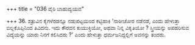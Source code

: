 +++
title = "036 ವೈರಿ ಬಾಹುದ್ವಯವ"

+++
36. ಶತ್ರುವಿನ ಕೈಗಳೆರಡನ್ನೂ ನಡುಪಟ್ಟಯಿಂದ  ಕಟ್ಟಿಹಾಕಿ 'ನಾರೀಚೋರ ನಡೆನಡೆ, ಎಂದು ಹೇಳುತ್ತಾ ಬಿಲ್ಲಕೊಪ್ಪಿನಿಂದ ತಿವಿದನು. ಇದು ಕೌರವನ ಕುಯುಕ್ತಿಯೋ, ಅಥವಾ ನಿನ್ನ ವಿಕೃತಿಯೋ ? ಸ್ತ್ರೀಯನ್ನು ಅಪಹರಿಸುವ ವಿದ್ಯೆಯನ್ನು ಯಾರು ನಿನಗೆ ಕಲಿಸಿದರು ?' ಎಂದು ಹೇಳುತ್ತಾ ಧರ್ಮಜನಿದ್ದಲ್ಲಿಗೆ ಅವನನ್ನು ತಂದರು.